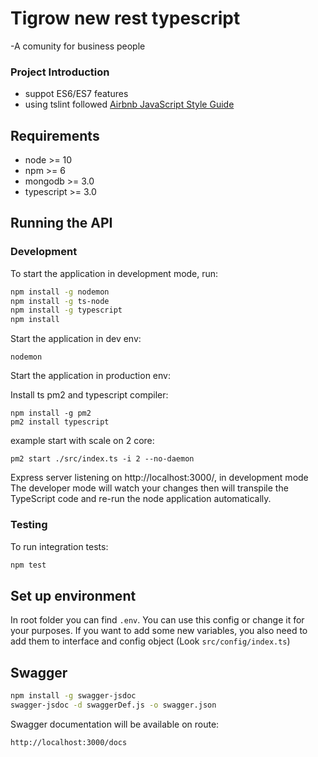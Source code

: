 # Tigrow new rest typescript

-A comunity for business people



### Project Introduction
- suppot ES6/ES7 features
- using tslint followed [Airbnb JavaScript Style Guide](https://github.com/airbnb/javascript)





## Requirements

- node >= 10
- npm >= 6
- mongodb >= 3.0
- typescript >= 3.0



## Running the API
### Development
To start the application in development mode, run:

```bash
npm install -g nodemon
npm install -g ts-node
npm install -g typescript
npm install
```

Start the application in dev env:
```
nodemon
```
Start the application in production env:

Install ts pm2 and typescript compiler:
```
npm install -g pm2
pm2 install typescript
```

example start with scale on 2 core:
```
pm2 start ./src/index.ts -i 2 --no-daemon
```

Express server listening on http://localhost:3000/, in development mode
The developer mode will watch your changes then will transpile the TypeScript code and re-run the node application automatically.

### Testing
To run integration tests: 
```bash
npm test
```

## Set up environment
In root folder you can find `.env`. You can use this config or change it for your purposes.
If you want to add some new variables, you also need to add them to interface and config object (Look `src/config/index.ts`)



## Swagger
```bash
npm install -g swagger-jsdoc
swagger-jsdoc -d swaggerDef.js -o swagger.json
```
Swagger documentation will be available on route: 
```bash
http://localhost:3000/docs
```


